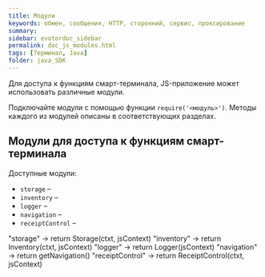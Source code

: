 ```yaml
---
title: Модули
keywords: обмен, сообщения, HTTP, сторонний, сервис, проксирование
summary:
sidebar: evotordoc_sidebar
permalink: doc_js_modules.html
tags: [Терминал, Java]
folder: java_SDK
---
```


Для доступа к функциям смарт-терминала, JS-приложение может использовать различные модули.

Подключайте модули с помощью функции `require('<модуль>')`. Методы каждого из модулей описаны в соответствующих разделах.

## Модули для доступа к функциям смарт-терминала

Доступные модули:

* `storage` –
* `inventory` –
* `logger` –
* `navigation` –
* `receiptControl` – 


"storage" -> return Storage(ctxt, jsContext)
                "inventory" -> return Inventory(ctxt, jsContext)
                "logger" -> return Logger(jsContext)
                "navigation" -> return getNavigation()
                "receiptControl" -> return ReceiptControl(ctxt, jsContext)
